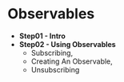 # Observables

- **Step01 - Intro**
- **Step02 - Using Observables**
  - Subscribing,
  - Creating An Observable,
  - Unsubscribing

